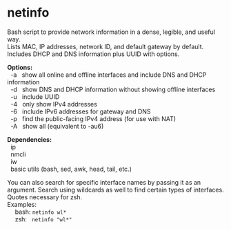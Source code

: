 # netinfo
Bash script to provide network information in a  dense, legible, and useful way. <br>
Lists MAC, IP addresses, network ID, and default gateway by default.  Includes DHCP and DNS information plus UUID with options.

<b>Options:</b>
<br>&nbsp;&nbsp;-a &nbsp; show all online and offline interfaces and include DNS and DHCP information
<br>&nbsp;&nbsp;-d &nbsp; show DNS and DHCP information without showing offline interfaces
<br>&nbsp;&nbsp;-u &nbsp; include UUID
<br>&nbsp;&nbsp;-4 &nbsp; only show IPv4 addresses
<br>&nbsp;&nbsp;-6 &nbsp; include IPv6 addresses for gateway and DNS
<br>&nbsp;&nbsp;-p &nbsp; find the public-facing IPv4 address (for use with NAT)
<br>&nbsp;&nbsp;-A &nbsp; show all (equivalent to -au6)

<b>Dependencies:</b><br>
&nbsp;&nbsp;ip <br>
&nbsp;&nbsp;nmcli <br>
&nbsp;&nbsp;iw <br>
&nbsp;&nbsp;basic utils (bash, sed, awk, head, tail, etc.)

You can also search for specific interface names by passing it as an argument.  Search using wildcards as well to find certain types of interfaces.  Quotes necessary for zsh. <br>
Examples:<br>
&emsp; bash:  `netinfo wl*` <br>
&emsp; zsh:&nbsp;&nbsp;  `netinfo "wl*"`
